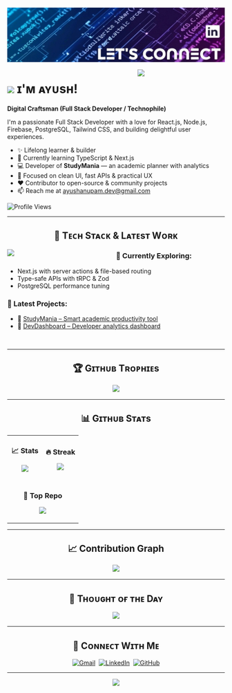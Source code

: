 <!-- Banner -->
![Ayush Banner Image](banner1.jpeg)

<!-- Owl Mascot -->
<div>
  <img align="right" width="40%" src="https://owlbertsio-resized.s3.amazonaws.com/Popper.psd.full.png">
</div>

<!-- Header -->
# <img src="https://emojis.slackmojis.com/emojis/images/1531849430/4246/blob-sunglasses.gif?1531849430" width="30"/> ɪ'ᴍ ᴀʏᴜsʜ!  
**Digital Craftsman (Full Stack Developer / Technophile)**

<!-- About -->
<p align="left">
I'm a passionate Full Stack Developer with a love for React.js, Node.js, Firebase, PostgreSQL, Tailwind CSS, and building delightful user experiences.
</p>

- ✨ Lifelong learner & builder  
- 🌱 Currently learning TypeScript & Next.js  
- 💻 Developer of **StudyMania** — an academic planner with analytics  
- 🧠 Focused on clean UI, fast APIs & practical UX  
- ❤️ Contributor to open-source & community projects  
- 📫 Reach me at [ayushanupam.dev@gmail.com](mailto:ayushanupam.dev@gmail.com)  

<!-- Profile Views -->
<p align="left">
  <img src="https://komarev.com/ghpvc/?username=ayushanupam&label=Profile+Views&color=0A66C2&style=for-the-badge" alt="Profile Views" />
</p>

<hr />

<!-- Tech Stack -->
<h2 align="center">🚀 Tᴇᴄʜ Sᴛᴀᴄᴋ & Lᴀᴛᴇsᴛ Wᴏʀᴋ</h2>

<picture>
  <source media="(prefers-color-scheme: dark)" srcset="https://raw.githubusercontent.com/Ayushanupam7/ayushanupam7/main/Skills_Animation_Dark.gif">
  <source media="(prefers-color-scheme: light)" srcset="Skills_Animation_White.gif">
  <img align="left" width="50%" src="Skills_Animation_White.gif" />
</picture>

<div align="left">

### 🧠 Currently Exploring:
- Next.js with server actions & file-based routing  
- Type-safe APIs with tRPC & Zod  
- PostgreSQL performance tuning  

### 📌 Latest Projects:
- 🧠 [StudyMania – Smart academic productivity tool](#)  
- 💼 [DevDashboard – Developer analytics dashboard](#)  

</div>

<br clear="both"/>

<hr />

<!-- GitHub Trophies -->
<h2 align="center">🏆 Gɪᴛʜᴜʙ Tʀᴏᴘʜɪᴇs</h2>
<p align="center">
  <img src="https://github-profile-trophy.vercel.app/?username=ayushanupam&theme=onestar&no-bg=true&no-frame=true&margin-w=20&margin-h=20" />
</p>

<hr />

<!-- GitHub Stats -->
<h2 align="center">📊 Gɪᴛʜᴜʙ Sᴛᴀᴛs</h2>

<table width="100%">
  <tr>
    <td width="50%">
      <h3 align="center">📈 Stats</h3>
      <p align="center">
        <img src="https://github-readme-stats.vercel.app/api?username=ayushanupam&count_private=true&show_icons=true&theme=nightowl&hide=prs,issues&rank_icon=github" />
      </p>
    </td>
    <td width="50%">
      <h3 align="center">🔥 Streak</h3>
      <p align="center">
        <img src="https://streak-stats.demolab.com?user=ayushanupam&theme=nightowl&fire=ffb347&ring=ffb347&dates=ffffff&currStreakNum=ffffff" />
      </p>
    </td>
  </tr>
  <tr>
    <td colspan="2">
      <h3 align="center">📌 Top Repo</h3>
      <p align="center">
        <img src="https://github-readme-stats.vercel.app/api/pin/?username=ayushanupam&repo=StudyMania&theme=nightowl&show_owner=true" />
      </p>
    </td>
  </tr>
</table>

<hr />

<!-- Contribution Graph -->
<h2 align="center">📈 Contribution Graph</h2>
<p align="center">
  <img src="https://github-readme-activity-graph.vercel.app/graph?username=ayushanupam&theme=github-compact&color=0A66C2&point=ffa07a&hide_border=false" />
</p>

<hr />

<!-- Quote of the Day -->
<h2 align="center">🌟 Tʜᴏᴜɢʜᴛ ᴏғ ᴛʜᴇ Dᴀʏ</h2>
<p align="center">
  <img src="https://readme-daily-quotes.vercel.app/api?theme=dark&bg_color=0A66C2&author=Steve%20Jobs&quote=Stay%20hungry%2C%20stay%20foolish.&author_color=fff&accent_color=ffa07a" />
</p>

<hr />

<!-- Connect with Me -->
<h2 align="center">🤝 Cᴏɴɴᴇᴄᴛ Wɪᴛʜ Mᴇ</h2>
<p align="center">
  <a href="mailto:ayushanupam.dev@gmail.com" target="_blank"><img src="./gmail.png" width=40 alt="Gmail" /></a>&nbsp;
  <a href="https://www.linkedin.com/in/ayushanupam" target="_blank"><img src="./linkedin.png" width=40 alt="LinkedIn" /></a>&nbsp;
  <a href="https://github.com/ayushanupam" target="_blank"><img src="./github.png" width=40 alt="GitHub" /></a>
</p>

<hr />

<!-- Footer -->
<p align="center">
  <img src="https://capsule-render.vercel.app/api?type=waving&color=gradient&height=65&section=footer" />
</p>
